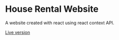<h1>House Rental Website</h1>
<p> A  website created with react using react context API.</p>
<p><a href="https://my-real-estate-website.netlify.com/">Live version</a></p>
